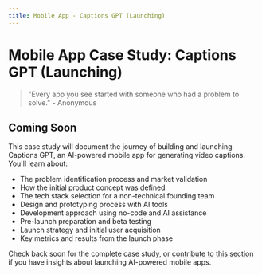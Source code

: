```yaml
---
title: Mobile App - Captions GPT (Launching)
---
```


# Mobile App Case Study: Captions GPT (Launching)

> "Every app you see started with someone who had a problem to solve." - Anonymous

## Coming Soon

This case study will document the journey of building and launching Captions GPT, an AI-powered mobile app for generating video captions. You'll learn about:

- The problem identification process and market validation
- How the initial product concept was defined
- The tech stack selection for a non-technical founding team
- Design and prototyping process with AI tools
- Development approach using no-code and AI assistance
- Pre-launch preparation and beta testing
- Launch strategy and initial user acquisition
- Key metrics and results from the launch phase

Check back soon for the complete case study, or [contribute to this section](/contribute) if you have insights about launching AI-powered mobile apps. 
